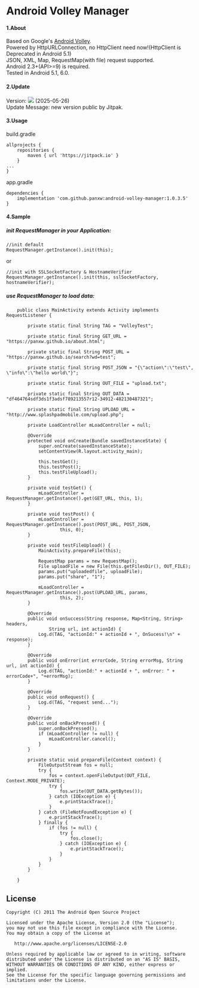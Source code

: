 Android Volley Manager
====================
#### 1.About
Based on Google's [Android Volley](https://github.com/mcxiaoke/android-volley).  
Powered by HttpURLConnection, no HttpClient need now!(HttpClient is Deprecated in Android 5.1)  
JSON, XML, Map, RequestMap(with file) request supported.  
Android 2.3+(API>=9) is required.  
Tested in Android 5.1, 6.0.

#### 2.Update
Version: [![](https://jitpack.io/v/panxw/android-volley-manager.svg)](https://jitpack.io/#panxw/android-volley-manager) (2025-05-26)  
Update Message: new version public by Jitpak.

#### 3.Usage

build.gradle

```
allprojects {
	repositories {
	    maven { url 'https://jitpack.io' }
	}
...
}

```

app.gradle
```
dependencies {
    implementation 'com.github.panxw:android-volley-manager:1.0.3.5'
}
```

#### 4.Sample
##### init RequestManager in your Application: 

```
//init default
RequestManager.getInstance().init(this);
```

or
```
//init with SSLSocketFactory & HostnameVerifier
RequestManager.getInstance().init(this, sslSocketFactory, hostnameVerifier);
```

##### use RequestManager to load data:
```
	public class MainActivity extends Activity implements RequestListener {

		private static final String TAG = "VolleyTest";

		private static final String GET_URL = "https://panxw.github.io/about.html";

		private static final String POST_URL = "https://panxw.github.io/search?wd=test";

		private static final String POST_JSON = "{\"action\":\"test\", \"info\":\"hello world\"}";

		private static final String OUT_FILE = "upload.txt";

		private static final String OUT_DATA = "df464764sdf3ds1f3adsf789213557r12-34912-482130487321";

		private static final String UPLOAD_URL = "http://www.splashpadmobile.com/upload.php";

		private LoadController mLoadController = null;

		@Override
		protected void onCreate(Bundle savedInstanceState) {
			super.onCreate(savedInstanceState);
			setContentView(R.layout.activity_main);

			this.testGet();
			this.testPost();
			this.testFileUpload();
		}

		private void testGet() {
			mLoadController = RequestManager.getInstance().get(GET_URL, this, 1);
		}

		private void testPost() {
			mLoadController = RequestManager.getInstance().post(POST_URL, POST_JSON,
					this, 0);
		}

		private void testFileUpload() {
			MainActivity.prepareFile(this);

			RequestMap params = new RequestMap();
			File uploadFile = new File(this.getFilesDir(), OUT_FILE);
			params.put("uploadedfile", uploadFile);
			params.put("share", "1");

			mLoadController = RequestManager.getInstance().post(UPLOAD_URL, params,
					this, 2);
		}

		@Override
		public void onSuccess(String response, Map<String, String> headers,
				String url, int actionId) {
			Log.d(TAG, "actionId:" + actionId + ", OnSucess!\n" + response);
		}

		@Override
		public void onError(int errorCode, String errorMsg, String url, int actionId) {
			Log.d(TAG, "actionId:" + actionId + ", onError: " + errorCode+", "+errorMsg);
		}

		@Override
		public void onRequest() {
			Log.d(TAG, "request send...");
		}

		@Override
		public void onBackPressed() {
			super.onBackPressed();
			if (mLoadController != null) {
				mLoadController.cancel();
			}
		}

		private static void prepareFile(Context context) {
			FileOutputStream fos = null;
			try {
				fos = context.openFileOutput(OUT_FILE, Context.MODE_PRIVATE);
				try {
					fos.write(OUT_DATA.getBytes());
				} catch (IOException e) {
					e.printStackTrace();
				}
			} catch (FileNotFoundException e) {
				e.printStackTrace();
			} finally {
				if (fos != null) {
					try {
						fos.close();
					} catch (IOException e) {
						e.printStackTrace();
					}
				}
			}
		}

	}
```

## License

    Copyright (C) 2011 The Android Open Source Project

    Licensed under the Apache License, Version 2.0 (the "License");
    you may not use this file except in compliance with the License.
    You may obtain a copy of the License at

       http://www.apache.org/licenses/LICENSE-2.0

    Unless required by applicable law or agreed to in writing, software
    distributed under the License is distributed on an "AS IS" BASIS,
    WITHOUT WARRANTIES OR CONDITIONS OF ANY KIND, either express or implied.
    See the License for the specific language governing permissions and
    limitations under the License.

